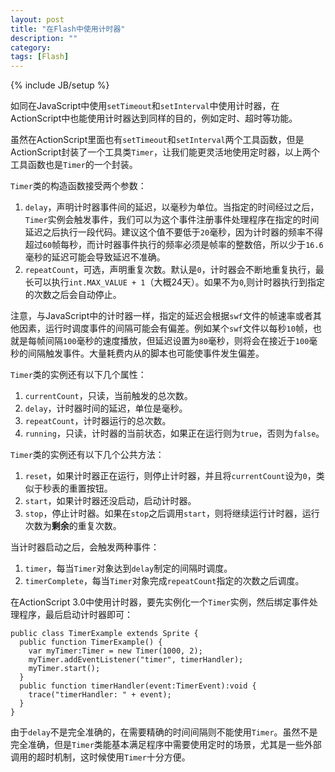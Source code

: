```yaml
---
layout: post
title: "在Flash中使用计时器"
description: ""
category: 
tags: [Flash]
---
```

{% include JB/setup %}

如同在JavaScript中使用`setTimeout`和`setInterval`中使用计时器，在ActionScript中也能使用计时器达到同样的目的，例如定时、超时等功能。

虽然在ActionScript里面也有`setTimeout`和`setInterval`两个工具函数，但是ActionScript封装了一个工具类`Timer`，让我们能更灵活地使用定时器，以上两个工具函数也是`Timer`的一个封装。

`Timer`类的构造函数接受两个参数：

1. `delay`，声明计时器事件间的延迟，以毫秒为单位。当指定的时间经过之后，`Timer`实例会触发事件，我们可以为这个事件注册事件处理程序在指定的时间延迟之后执行一段代码。建议这个值不要低于`20`毫秒，因为计时器的频率不得超过`60`帧每秒，而计时器事件执行的频率必须是帧率的整数倍，所以少于`16.6`毫秒的延迟可能会导致延迟不准确。
2. `repeatCount`，可选，声明重复次数。默认是`0`，计时器会不断地重复执行，最长可以执行`int.MAX_VALUE + 1`（大概24天）。如果不为`0`,则计时器执行到指定的次数之后会自动停止。

注意，与JavaScript中的计时器一样，指定的延迟会根据`swf`文件的帧速率或者其他因素，运行时调度事件的间隔可能会有偏差。例如某个`swf`文件以每秒`10`帧，也就是每帧间隔`100`毫秒的速度播放，但延迟设置为`80`毫秒，则将会在接近于`100`毫秒的间隔触发事件。大量耗费内从的脚本也可能使事件发生偏差。

`Timer`类的实例还有以下几个属性：

1. `currentCount`，只读，当前触发的总次数。
2. `delay`，计时器时间的延迟，单位是毫秒。
3. `repeatCount`，计时器运行的总次数。
4. `running`，只读，计时器的当前状态，如果正在运行则为`true`，否则为`false`。

`Timer`类的实例还有以下几个公共方法：

1. `reset`，如果计时器正在运行，则停止计时器，并且将`currentCount`设为`0`，类似于秒表的重置按钮。
2. `start`，如果计时器还没启动，启动计时器。
3. `stop`，停止计时器。如果在`stop`之后调用`start`，则将继续运行计时器，运行次数为**剩余**的重复次数。

当计时器启动之后，会触发两种事件：

1. `timer`，每当`Timer`对象达到`delay`制定的间隔时调度。
2. `timerComplete`，每当`Timer`对象完成`repeatCount`指定的次数之后调度。

在ActionScript 3.0中使用计时器，要先实例化一个`Timer`实例，然后绑定事件处理程序，最后启动计时器即可：

    public class TimerExample extends Sprite {
      public function TimerExample() {
        var myTimer:Timer = new Timer(1000, 2);
        myTimer.addEventListener("timer", timerHandler);
        myTimer.start();
      }
      public function timerHandler(event:TimerEvent):void {
        trace("timerHandler: " + event);
      }
    }

由于`delay`不是完全准确的，在需要精确的时间间隔则不能使用`Timer`。虽然不是完全准确，但是`Timer`类能基本满足程序中需要使用定时的场景，尤其是一些外部调用的超时机制，这时候使用`Timer`十分方便。
